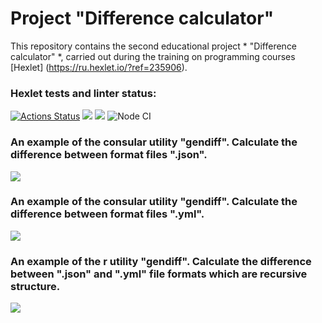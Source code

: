 # Project "Difference calculator"

This repository contains the second educational project * "Difference calculator" *, carried out during the training on programming courses [Hexlet] (https://ru.hexlet.io/?ref=235906).

### Hexlet tests and linter status:
[![Actions Status](https://github.com/drobnov/frontend-project-lvl2/workflows/hexlet-check/badge.svg)](https://github.com/drobnov/frontend-project-lvl2/actions)   <a href="https://codeclimate.com/github/drobnov/frontend-project-lvl2/maintainability"><img src="https://api.codeclimate.com/v1/badges/74c9700ad4a4872559ac/maintainability" /></a>   <a href="https://codeclimate.com/github/drobnov/frontend-project-lvl2/test_coverage"><img src="https://api.codeclimate.com/v1/badges/74c9700ad4a4872559ac/test_coverage" /></a>  ![Node CI](https://github.com/drobnov/frontend-project-lvl2/workflows/Node%20CI/badge.svg)

### An example of the consular utility "gendiff". Calculate the difference between format files ".json".
<a href="https://asciinema.org/a/81SP8fazqv6we3F4o52wT7SCQ" target="_blank"><img src="https://asciinema.org/a/81SP8fazqv6we3F4o52wT7SCQ.svg" /></a>

### An example of the consular utility "gendiff". Calculate the difference between format files ".yml".
<a href="https://asciinema.org/a/4tLzGFWFG3wZcKwb5uUk0bspR" target="_blank"><img src="https://asciinema.org/a/4tLzGFWFG3wZcKwb5uUk0bspR.svg" /></a>

### An example of the r utility "gendiff". Calculate the difference between ".json" and ".yml" file formats which are recursive structure.
<a href="https://asciinema.org/a/Ar4hG1rikKKfRuzD9qPDWCH9m" target="_blank"><img src="https://asciinema.org/a/Ar4hG1rikKKfRuzD9qPDWCH9m.svg" /></a>